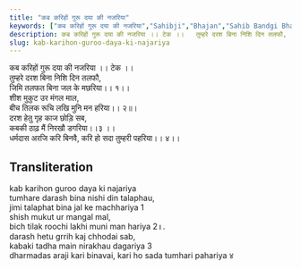 ```yaml
---
title: "कब करिहों गुरू दया की नजरिया"
keywords: ["कब करिहों गुरू दया की नजरिया","Sahibji","Bhajan","Sahib Bandgi Bhajan","Sant Kabir Bhajan","bhajan lyrics","साहिब बंदगी भजन","भजन"]
description: कब करिहों गुरू दया की नजरिया ।। टेक ।।   तुम्हरे दरश बिना निशि दिन तलफौ,   जिमि तलफत बिना जल के मछरिया।। १।।   शीश मुकुट उर मंगल माल,   बीच तिलक रूचि लख
slug: kab-karihon-guroo-daya-ki-najariya
---
```


  
कब करिहों गुरू दया की नजरिया ।। टेक ।।  
तुम्हरे दरश बिना निशि दिन तलफौ,  
जिमि तलफत बिना जल के मछरिया।। १।।  
शीश मुकुट उर मंगल माल,  
बीच तिलक रूचि लखि मुनि मन हरिया।। २॥।  
दरश हेतु गृह काज छोड़ि सब,  
कबकी ठाढ़ मैं निरखौ डगरिया।।३ ।।  
धर्मदास अरजि करि बिनवै, करि हो सदा तुम्हरी पहरिया।। ४।।  


## Transliteration

  
kab karihon guroo daya ki najariya      
tumhare darash bina nishi din talaphau,  
jimi talaphat bina jal ke machhariya  1   
shish mukut ur mangal mal,  
bich tilak roochi lakhi muni man hariya  2॥.  
darash hetu grrih kaj chhodai sab,  
kabaki tadha main nirakhau dagariya 3    
dharmadas araji kari binavai, kari ho sada tumhari pahariya  ४   

  